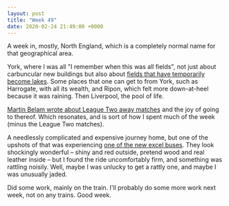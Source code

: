 ```yaml
---
layout: post
title: "Week 49"
date: 2020-02-24 21:49:00 +0000
---
```


A week in, mostly, North England, which is a completely normal name for that geographical area.

York, where I was all "I remember when this was all fields", not just about carbuncular new buildings but also about [fields that have temporarily become lakes](https://www.yorkpress.co.uk/news/18242631.knavesmire-becomes-lake-wake-storm-dennis/). Some places that one can get to from York, such as Harrogate, with all its wealth, and Ripon, which felt more down-at-heel because it was raining. Then Liverpool, the pool of life.

[Martin Belam wrote about League Two away matches](https://martinbelam.com/2020/alone-in-a-crowd/) and the joy of going to thereof. Which resonates, and is sort of how I spent much of the week (minus the League Two matches).

A needlessly complicated and expensive journey home, but one of the upshots of that was experiencing [one of the new excel buses](https://busandtrainuser.com/2020/02/17/excel-excels/). They look shockingly wonderful – shiny and red outside, pretend wood and real leather inside – but I found the ride uncomfortably firm, and something was rattling noisily. Well, maybe I was unlucky to get a rattly one, and maybe I was unusually jaded.

Did some work, mainly on the train. I'll probably do some more work next week, not on any trains. Good week.
